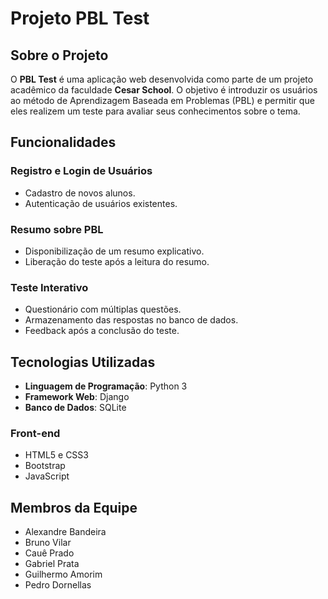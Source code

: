 # Projeto PBL Test

## Sobre o Projeto

O **PBL Test** é uma aplicação web desenvolvida como parte de um projeto acadêmico da faculdade **Cesar School**. O objetivo é introduzir os usuários ao método de Aprendizagem Baseada em Problemas (PBL) e permitir que eles realizem um teste para avaliar seus conhecimentos sobre o tema.

## Funcionalidades

### Registro e Login de Usuários

- Cadastro de novos alunos.
- Autenticação de usuários existentes.

### Resumo sobre PBL

- Disponibilização de um resumo explicativo.
- Liberação do teste após a leitura do resumo.

### Teste Interativo

- Questionário com múltiplas questões.
- Armazenamento das respostas no banco de dados.
- Feedback após a conclusão do teste.

## Tecnologias Utilizadas

- **Linguagem de Programação**: Python 3
- **Framework Web**: Django
- **Banco de Dados**: SQLite

### Front-end

- HTML5 e CSS3
- Bootstrap
- JavaScript

## Membros da Equipe

- Alexandre Bandeira
- Bruno Vilar
- Cauê Prado
- Gabriel Prata
- Guilhermo Amorim
- Pedro Dornellas
